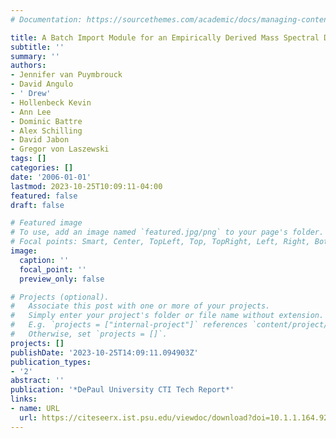```yaml
---
# Documentation: https://sourcethemes.com/academic/docs/managing-content/

title: A Batch Import Module for an Empirically Derived Mass Spectral Database
subtitle: ''
summary: ''
authors:
- Jennifer van Puymbrouck
- David Angulo
- ' Drew'
- Hollenbeck Kevin
- Ann Lee
- Dominic Battre
- Alex Schilling
- David Jabon
- Gregor von Laszewski
tags: []
categories: []
date: '2006-01-01'
lastmod: 2023-10-25T10:09:11-04:00
featured: false
draft: false

# Featured image
# To use, add an image named `featured.jpg/png` to your page's folder.
# Focal points: Smart, Center, TopLeft, Top, TopRight, Left, Right, BottomLeft, Bottom, BottomRight.
image:
  caption: ''
  focal_point: ''
  preview_only: false

# Projects (optional).
#   Associate this post with one or more of your projects.
#   Simply enter your project's folder or file name without extension.
#   E.g. `projects = ["internal-project"]` references `content/project/deep-learning/index.md`.
#   Otherwise, set `projects = []`.
projects: []
publishDate: '2023-10-25T14:09:11.094903Z'
publication_types:
- '2'
abstract: ''
publication: '*DePaul University CTI Tech Report*'
links:
- name: URL
  url: https://citeseerx.ist.psu.edu/viewdoc/download?doi=10.1.1.164.9290&rep=rep1&type=pdf
---
```

